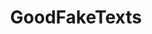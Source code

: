 ---
title: GoodFakeTexts
crosslinks:
- DeepFriedMemes
- Badfaketexts
- nukedmemes
- texts
- furry_irl
- Tinder
- hmm
- BetterEveryLoop
- askouija
- Ooer
- copypasta
- MaliciousCompliance
- FriendsofthePod
- meirl
- me_irl
- 2me4meirl
- coaxedintoasnafu
- FakeTexts
- teenagers
- riskyclick
---